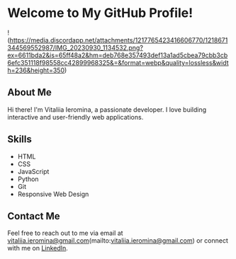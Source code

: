 # Welcome to My GitHub Profile!

!(https://media.discordapp.net/attachments/1217765423416606770/1218671344569552987/IMG_20230930_1134532.png?ex=6611bda2&is=65ff48a2&hm=deb768e357493def13a1ad5cbea79cbb3cb6efc351118f98558cc42899968325&=&format=webp&quality=lossless&width=236&height=350)

## About Me
Hi there! I'm Vitaliia Ieromina, a passionate developer. I love building interactive and user-friendly web applications.

## Skills
- HTML
- CSS
- JavaScript
- Python
- Git
- Responsive Web Design

## Contact Me
Feel free to reach out to me via email at vitaliia.ieromina@gmail.com(mailto:vitaliia.ieromina@gmail.com) or connect with me on [LinkedIn](https://www.linkedin.com/in/vitaliia-ieromina-23a55682/).



